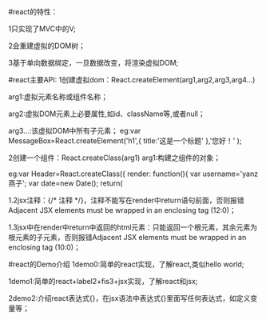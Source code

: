 #react的特性：

1只实现了MVC中的V;

2会重建虚拟的DOM树；

3基于单向数据绑定，一旦数据改变，将渲染虚拟DOM;


#react主要API:
1创建虚拟dom：React.createElement(arg1,arg2,arg3,arg4...)

arg1:虚拟元素名称或组件名称；

arg2:虚拟DOM元素上必要属性,如id、className等,或者null；

arg3...:该虚拟DOM中所有子元素；
eg:var MessageBox=React.createElement('h1',{
        title:'这是一个标题'
        },'您好！'
      );


2创建一个组件：React.createClass(arg1)
arg1:构建之组件的对象；

eg:var Header=React.createClass({
render: function(){
var username='yanz燕子';
var date=new Date();
return(
<div className="header">
<div className="inner>
<span>{username}</span>
{/* 渲染时间 */}
<span>{date.getHours()>12? '下午好':'上午好'}</span>
</div>
</div>
)}
})

3将虚拟DOM渲染到页面：ReactDOM.render(nextElement, container, callback)

nextElement:虚拟DOM名称；

container:真实DOM容器；

callback:回调函数；


#react相关
1jsx语法：

1.1{}里面可以写大量表达式，如{var a="11";}；

1.2jsx注释：{/* 注释 */}，注释不能写在render中return语句前面，否则报错Adjacent JSX elements must be wrapped in an enclosing tag (12:0)；

1.3jsx中在render中return中返回的html元素：只能返回一个根元素，其余元素为根元素的子元素，否则报错Adjacent JSX elements must be wrapped in an enclosing tag (10:0)；

#react的Demo介绍
1demo0:简单的react实现，了解react,类似hello world;

1demo1:简单的react+label2+fis3+jsx实现，了解react和jsx;

2demo2:介绍react表达式{}，在jsx语法中表达式{}里面写任何表达式，如定义变量等；
